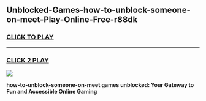 
## Unblocked-Games-how-to-unblock-someone-on-meet-Play-Online-Free-r88dk
<h3>
<a href="https://premium76.site?title=how-to-unblock-someone-on-meet&ref=26A">CLICK TO PLAY</a></h3>
<hr>

<h3>
<a href="https://premium76.site?title=how-to-unblock-someone-on-meet&ref=26A">CLICK 2 PLAY</a>
  
</h3>

<a href="https://premium76.site?title=how-to-unblock-someone-on-meet&ref=26A"><img src="https://clearcache.store/games.png"></a>


**how-to-unblock-someone-on-meet games unblocked: Your Gateway to Fun and Accessible Online Gaming**
